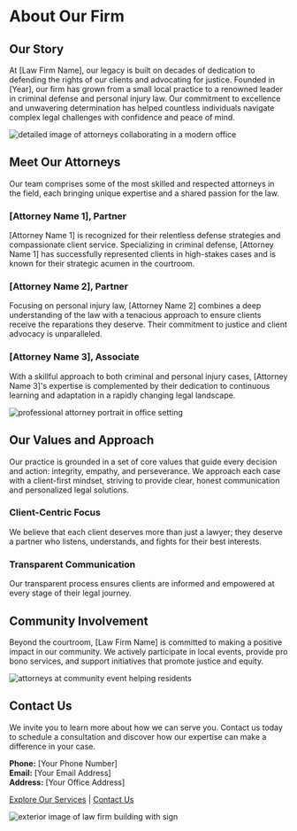 # About Our Firm

## Our Story

At [Law Firm Name], our legacy is built on decades of dedication to defending the rights of our clients and advocating for justice. Founded in [Year], our firm has grown from a small local practice to a renowned leader in criminal defense and personal injury law. Our commitment to excellence and unwavering determination has helped countless individuals navigate complex legal challenges with confidence and peace of mind.

![detailed image of attorneys collaborating in a modern office](/images/about-image-0-1746663904206.webp)

## Meet Our Attorneys

Our team comprises some of the most skilled and respected attorneys in the field, each bringing unique expertise and a shared passion for the law.

### [Attorney Name 1], Partner

[Attorney Name 1] is recognized for their relentless defense strategies and compassionate client service. Specializing in criminal defense, [Attorney Name 1] has successfully represented clients in high-stakes cases and is known for their strategic acumen in the courtroom.

### [Attorney Name 2], Partner

Focusing on personal injury law, [Attorney Name 2] combines a deep understanding of the law with a tenacious approach to ensure clients receive the reparations they deserve. Their commitment to justice and client advocacy is unparalleled.

### [Attorney Name 3], Associate

With a skillful approach to both criminal and personal injury cases, [Attorney Name 3]'s expertise is complemented by their dedication to continuous learning and adaptation in a rapidly changing legal landscape.

![professional attorney portrait in office setting](/images/about-image-1-1746663919363.webp)

## Our Values and Approach

Our practice is grounded in a set of core values that guide every decision and action: integrity, empathy, and perseverance. We approach each case with a client-first mindset, striving to provide clear, honest communication and personalized legal solutions.

### Client-Centric Focus

We believe that each client deserves more than just a lawyer; they deserve a partner who listens, understands, and fights for their best interests.

### Transparent Communication

Our transparent process ensures clients are informed and empowered at every stage of their legal journey.

## Community Involvement

Beyond the courtroom, [Law Firm Name] is committed to making a positive impact in our community. We actively participate in local events, provide pro bono services, and support initiatives that promote justice and equity.

![attorneys at community event helping residents](/images/about-image-2-1746663937285.webp)

## Contact Us

We invite you to learn more about how we can serve you. Contact us today to schedule a consultation and discover how our expertise can make a difference in your case.

**Phone:** [Your Phone Number]  
**Email:** [Your Email Address]  
**Address:** [Your Office Address]  

[Explore Our Services](/services) | [Contact Us](/contact) 

![exterior image of law firm building with sign](/images/about-image-3-1746663952439.webp)